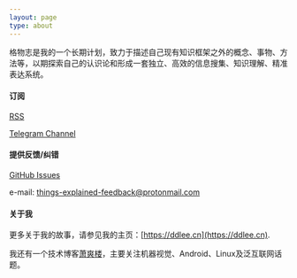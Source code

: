 ```yaml
---
layout: page
type: about
---
```


格物志是我的一个长期计划，致力于描述自己现有知识框架之外的概念、事物、方法等，以期探索自己的认识论和形成一套独立、高效的信息搜集、知识理解、精准表达系统。

#### 订阅

[RSS](https://things.ddlee.cn/atom.xml)

[Telegram Channel](https://t.me/things_explained)

#### 提供反馈/纠错

[GitHub Issues]( https://github.com/ddlee96/things-explained/issues/new)

e-mail: things-explained-feedback@protonmail.com

#### 关于我

更多关于我的故事，请参见我的主页：[https://ddlee.cn](https://ddlee.cn).

我还有一个技术博客[萧爽楼](https://blog.ddlee.cn)，主要关注机器视觉、Android、Linux及泛互联网话题。
